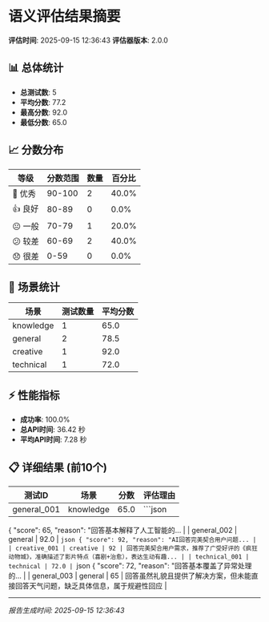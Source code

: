 # 语义评估结果摘要

**评估时间**: 2025-09-15 12:36:43
**评估器版本**: 2.0.0

## 📊 总体统计

- **总测试数**: 5
- **平均分数**: 77.2
- **最高分数**: 92.0
- **最低分数**: 65.0

## 📈 分数分布

| 等级 | 分数范围 | 数量 | 百分比 |
|------|----------|------|--------|
| 🌟 优秀 | 90-100 | 2 | 40.0% |
| 👍 良好 | 80-89 | 0 | 0.0% |
| 😐 一般 | 70-79 | 1 | 20.0% |
| 😕 较差 | 60-69 | 2 | 40.0% |
| 😞 很差 | 0-59 | 0 | 0.0% |

## 🎯 场景统计

| 场景 | 测试数量 | 平均分数 |
|------|----------|----------|
| knowledge | 1 | 65.0 |
| general | 2 | 78.5 |
| creative | 1 | 92.0 |
| technical | 1 | 72.0 |

## ⚡ 性能指标

- **成功率**: 100.0%
- **总API时间**: 36.42 秒
- **平均API时间**: 7.28 秒

## 📋 详细结果 (前10个)

| 测试ID | 场景 | 分数 | 评估理由 |
|--------|------|------|----------|
| general_001 | knowledge | 65.0 | ```json
{
  "score": 65,
  "reason": "回答基本解释了人工智能的... |
| general_002 | general | 92.0 | ```json
{
  "score": 92,
  "reason": "AI回答完美契合用户问题... |
| creative_001 | creative | 92 | 回答完美契合用户需求，推荐了广受好评的《疯狂动物城》，准确描述了影片特点（喜剧+治愈），表达生动有趣... |
| technical_001 | technical | 72.0 | ```json
{
  "score": 72,
  "reason": "回答基本覆盖了异常处理的... |
| general_003 | general | 65 | 回答虽然礼貌且提供了解决方案，但未能直接回答天气问题，缺乏具体信息，属于规避性回应 |

---
*报告生成时间: 2025-09-15 12:36:43*